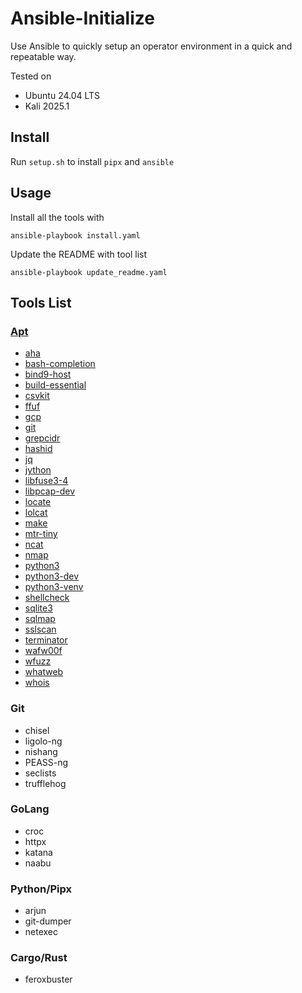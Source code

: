 # Ansible-Initialize

Use Ansible to quickly setup an operator environment in a quick and repeatable way.

Tested on

- Ubuntu 24.04 LTS
- Kali 2025.1

## Install

Run `setup.sh` to install `pipx` and `ansible`

## Usage

Install all the tools with

`ansible-playbook install.yaml`

Update the README with tool list

`ansible-playbook update_readme.yaml`

## Tools List

### [Apt](vars/apt.yaml)

- [aha](vars/apt.yaml)
- [bash-completion](vars/apt.yaml)
- [bind9-host](vars/apt.yaml)
- [build-essential](vars/apt.yaml)
- [csvkit](vars/apt.yaml)
- [ffuf](vars/apt.yaml)
- [gcp](vars/apt.yaml)
- [git](vars/apt.yaml)
- [grepcidr](vars/apt.yaml)
- [hashid](vars/apt.yaml)
- [jq](vars/apt.yaml)
- [jython](vars/apt.yaml)
- [libfuse3-4](vars/apt.yaml)
- [libpcap-dev](vars/apt.yaml)
- [locate](vars/apt.yaml)
- [lolcat](vars/apt.yaml)
- [make](vars/apt.yaml)
- [mtr-tiny](vars/apt.yaml)
- [ncat](vars/apt.yaml)
- [nmap](vars/apt.yaml)
- [python3](vars/apt.yaml)
- [python3-dev](vars/apt.yaml)
- [python3-venv](vars/apt.yaml)
- [shellcheck](vars/apt.yaml)
- [sqlite3](vars/apt.yaml)
- [sqlmap](vars/apt.yaml)
- [sslscan](vars/apt.yaml)
- [terminator](vars/apt.yaml)
- [wafw00f](vars/apt.yaml)
- [wfuzz](vars/apt.yaml)
- [whatweb](vars/apt.yaml)
- [whois](vars/apt.yaml)

### Git

- chisel
- ligolo-ng
- nishang
- PEASS-ng
- seclists
- trufflehog

### GoLang

- croc
- httpx
- katana
- naabu

### Python/Pipx

- arjun
- git-dumper
- netexec

### Cargo/Rust

- feroxbuster
